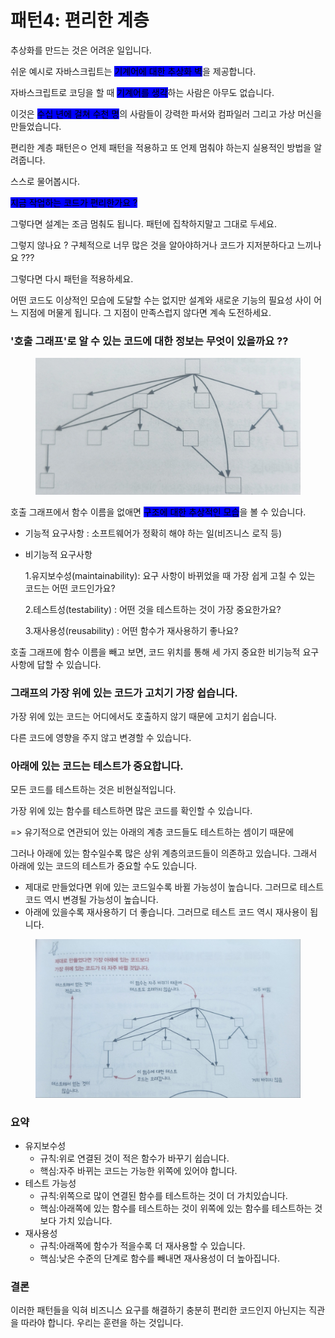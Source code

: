 # 패턴4: 편리한 계층

추상화를 만드는 것은 어려운 일입니다.&#x20;

쉬운 예시로 자바스크립트는 <mark style="background-color:blue;">기계어에 대한 추상화 벽</mark>을 제공합니다.

자바스크립트로 코딩을 할 때 <mark style="background-color:blue;">기계어를 생각</mark>하는 사람은 아무도 없습니다.

이것은 <mark style="background-color:blue;">수십 년에 걸쳐 수천 명</mark>의 사람들이 강력한 파서와 컴파일러 그리고 가상 머신을 만들었습니다.



편리한 계층 패턴은ㅇ 언제 패턴을 적용하고 또 언제 멈춰야 하는지 실용적인 방법을 알려줍니다.



스스로 물어봅시다.

<mark style="background-color:blue;">지금 작업하는 코드가 편리한가요 ?</mark>

그렇다면 설계는 조금 멈춰도 됩니다. 패턴에 집착하지말고 그대로 두세요.



그렇지 않나요 ? 구체적으로 너무 많은 것을 알아야하거나 코드가 지저분하다고 느끼나요 ???

그렇다면 다시 패턴을 적용하세요.

어떤 코드도 이상적인 모습에 도달할 수는 없지만 설계와 새로운 기능의 필요성 사이 어느 지점에 머물게 됩니다. 그 지점이 만족스럽지 않다면 계속 도전하세요.





### '호출 그래프'로 알 수 있는 코드에 대한 정보는 무엇이 있을까요 ??

<figure><img src="../../../.gitbook/assets/image (13).png" alt=""><figcaption></figcaption></figure>

호출 그래프에서 함수 이름을 없애면 <mark style="background-color:blue;">구조에 대한 추상적인 모습</mark>을 볼 수 있습니다.



* 기능적 요구사항 : 소프트웨어가 정확히 해야 하는 일(비즈니스 로직 등)
*   비기능적 요구사항&#x20;

    1.유지보수성(maintainability): 요구 사항이 바뀌었을 때 가장 쉽게 고칠 수 있는 코드는 어떤 코드인가요?

    2.테스트성(testability) : 어떤 것을 테스트하는 것이 가장 중요한가요?

    3.재사용성(reusability) : 어떤 함수가 재사용하기 좋나요?

호출 그래프에 함수 이름을 빼고 보면, 코드 위치를 통해 세 가지 중요한 비기능적 요구사항에 답할 수 있습니다.



### 그래프의 가장 위에 있는 코드가 고치기 가장 쉽습니다.

가장 위에 있는 코드는 어디에서도 호출하지 않기 때문에 고치기 쉽습니다.

다른 코드에 영향을 주지 않고 변경할 수 있습니다.



### 아래에 있는 코드는 테스트가 중요합니다.

모든 코드를 테스트하는 것은 비현실적입니다.&#x20;

가장 위에 있는 함수를 테스트하면 많은 코드를 확인할 수 있습니다.&#x20;

\=> 유기적으로 연관되어 있는 아래의 계층 코드들도 테스트하는 셈이기 때문에

그러나 아래에 있는 함수일수록 많은 상위  계층의코드들이 의존하고 있습니다. 그래서 아래에 있는 코드의 테스트가 중요할 수도 있습니다.



* 제대로 만들었다면 위에 있는 코드일수록 바뀔 가능성이 높습니다. 그러므로 테스트 코드 역시 변경될 가능성이 높습니다.&#x20;
* 아래에 있을수록 재사용하기 더 좋습니다. 그러므로 테스트 코드 역시 재사용이 됩니다.

<figure><img src="../../../.gitbook/assets/image (9).png" alt=""><figcaption></figcaption></figure>

### 요약

* 유지보수성&#x20;
  * 규칙:위로 연결된 것이 적은 함수가 바꾸기 쉽습니다.
  * 핵심:자주 바뀌는 코드는 가능한 위쪽에 있어야 합니다.
* 테스트 가능성
  * 규칙:위쪽으로 많이 연결된 함수를 테스트하는 것이 더 가치있습니다.
  * 핵심:아래쪽에 있는 함수를 테스트하는 것이 위쪽에 있는 함수를 테스트하는 것보다 가치 있습니다.
* 재사용성&#x20;
  * 규칙:아래쪽에 함수가 적을수록 더 재사용할 수 있습니다.
  * 핵심:낮은 수준의 단계로 함수를 빼내면 재사용성이 더 높아집니다.



### 결론

이러한 패턴들을 익혀 비즈니스 요구를 해결하기 충분히 편리한 코드인지 아닌지는 직관을 따라야 합니다. 우리는 훈련을 하는 것입니다.



